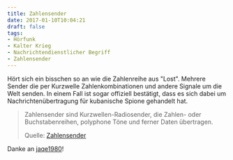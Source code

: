 ```yaml
---
title: Zahlensender
date: 2017-01-10T10:04:21
draft: false
tags:
- Hörfunk
- Kalter Krieg
- Nachrichtendienstlicher Begriff
- Zahlensender
---
```


Hört sich ein bisschen so an wie die Zahlenreihe aus "Lost". Mehrere Sender
die per Kurzwelle Zahlenkombinationen und andere Signale um die Welt
senden. In einem Fall ist sogar offiziell bestätigt, dass es sich dabei um
Nachrichtenübertragung für kubanische Spione gehandelt hat.


> Zahlensender sind Kurzwellen-Radiosender, die Zahlen- oder
> Buchstabenreihen, polyphone Töne und ferner Daten übertragen.
>
> Quelle: [Zahlensender](https://de.wikipedia.org/wiki/Zahlensender)

Danke an [jaqe1980](https://twitter.com/jaqe1980)!
